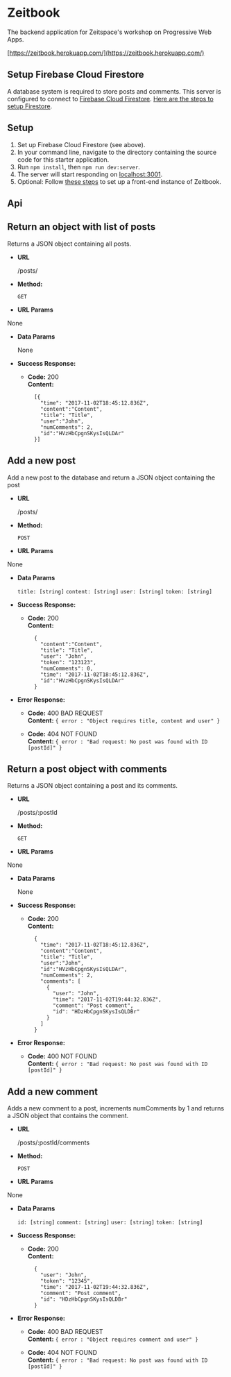 # Zeitbook

The backend application for Zeitspace's workshop on Progressive Web Apps.

[https://zeitbook.herokuapp.com/](https://zeitbook.herokuapp.com/)

## Setup Firebase Cloud Firestore
A database system is required to store posts and comments. This server is configured to connect to [Firebase Cloud Firestore](https://firebase.google.com/docs/firestore/). [Here are the steps to setup Firestore](./firebase-steps/setup-firestore.md).

## Setup

1. Set up Firebase Cloud Firestore (see above).
1. In your command line, navigate to the directory containing the source code for this starter application.
1. Run `npm install`, then `npm run dev:server`.
1. The server will start responding on [localhost:3001](localhost:3001).
1. Optional: Follow [these steps](https://github.com/zeitspace/zeitbook-frontend#zeitbook) to set up a front-end instance of Zeitbook.

## Api

**Return an object with list of posts**
----
  Returns a JSON object containing all posts.

* **URL**

  /posts/

* **Method:**

  `GET`

*  **URL Params**

  None

* **Data Params**

  None

* **Success Response:**

  * **Code:** 200 <br />
    **Content:**
    ```
      [{
        "time": "2017-11-02T18:45:12.836Z",
        "content":"Content",
        "title": "Title",
        "user":"John",
        "numComments": 2,
        "id":"HVzHbCpgnSKysIsQLDAr"
      }]
    ```

**Add a new post**
----
  Add a new post to the database and return a JSON object containing the post

* **URL**

  /posts/

* **Method:**

  `POST`

*  **URL Params**

  None

* **Data Params**

  `title: [string]`
  `content: [string]`
  `user: [string]`
  `token: [string]`

* **Success Response:**

  * **Code:** 200 <br />
    **Content:**
    ```
      {
        "content":"Content",
        "title": "Title",
        "user": "John",
        "token": "123123",
        "numComments": 0,
        "time": "2017-11-02T18:45:12.836Z",
        "id":"HVzHbCpgnSKysIsQLDAr"
      }
    ```

* **Error Response:**

  * **Code:** 400 BAD REQUEST <br />
    **Content:** `{ error : "Object requires title, content and user" }`

  * **Code:** 404 NOT FOUND <br />
    **Content:** `{ error : "Bad request: No post was found with ID [postId]" }`

**Return a post object with comments**
----
  Returns a JSON object containing a post and its comments.

* **URL**

  /posts/:postId

* **Method:**

  `GET`

*  **URL Params**

  None

* **Data Params**

  None

* **Success Response:**

  * **Code:** 200 <br />
    **Content:**
    ```
      {
        "time": "2017-11-02T18:45:12.836Z",
        "content":"Content",
        "title": "Title",
        "user":"John",
        "id":"HVzHbCpgnSKysIsQLDAr",
        "numComments": 2,
        "comments": [
          {
            "user": "John",
            "time": "2017-11-02T19:44:32.836Z",
            "comment": "Post comment",
            "id": "HDzHbCpgnSKysIsQLDBr"
          }
        ]
      }
    ```

* **Error Response:**

  * **Code:** 400 NOT FOUND <br />
    **Content:** `{ error : "Bad request: No post was found with ID [postId]" }`

**Add a new comment**
----
  Adds a new comment to a post, increments numComments by 1 and returns a JSON object that contains the comment.

* **URL**

  /posts/:postId/comments

* **Method:**

  `POST`

*  **URL Params**

  None

* **Data Params**

  `id: [string]`
  `comment: [string]`
  `user: [string]`
  `token: [string]`

* **Success Response:**

  * **Code:** 200 <br />
    **Content:**
    ```
      {
        "user": "John",
        "token": "12345",
        "time": "2017-11-02T19:44:32.836Z",
        "comment": "Post comment",
        "id": "HDzHbCpgnSKysIsQLDBr"
      }
    ```

* **Error Response:**

  * **Code:** 400 BAD REQUEST <br />
    **Content:** `{ error : "Object requires comment and user" }`

  * **Code:** 404 NOT FOUND <br />
    **Content:** `{ error : "Bad request: No post was found with ID [postId]" }`
